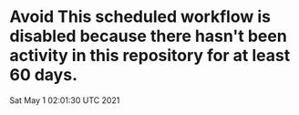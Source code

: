 # Avoid This scheduled workflow is disabled because there hasn't been activity in this repository for at least 60 days.
Sat May  1 02:01:30 UTC 2021
